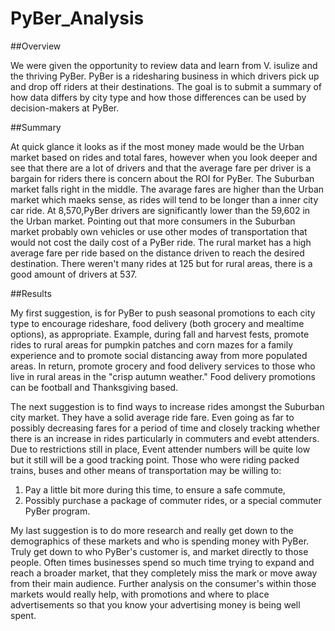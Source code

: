 # PyBer_Analysis

##Overview


We were given the opportunity to review data and learn from V. isulize and the thriving PyBer. PyBer is a ridesharing business in which drivers pick up and drop off riders at their destinations. The goal is to submit a summary of how data differs by city type and how those differences can be used by decision-makers at PyBer.

##Summary


At quick glance it looks as if the most money made would be the Urban market based on rides and total fares, however when you look deeper and see that there are a lot of drivers and that the average fare per driver is a bargain for riders there is concern about the ROI for PyBer. The Suburban market falls right in the middle. The avarage fares are higher than the Urban market which maeks sense, as rides will tend to be longer than a inner city car ride. At 8,570,PyBer drivers are significantly lower than the 59,602 in the Urban market. Pointing out that more consumers in the Suburban market probably own vehicles or use other modes of transportation that would not cost the daily cost of a PyBer ride. The rural market has a high average fare per ride based on the distance driven to reach the desired destination. There weren't many rides at 125 but for rural areas, there is a good amount of drivers at 537.

##Results


My first suggestion, is for PyBer to push seasonal promotions to each city type to encourage rideshare, food delivery (both grocery and mealtime options), as appropriate. Example, during fall and harvest fests, promote rides to rural areas for pumpkin patches and corn mazes for a family experience and to promote social distancing away from more populated areas. In return, promote grocery and food delivery services to those who live in rural areas in the "crisp autumn weather." Food delivery promotions can be football and Thanksgiving based.


The next suggestion is to find ways to increase rides amongst the Suburban city market. They have a solid average ride fare. Even going as far to possibly decreasing fares for a period of time and closely tracking whether there is an increase in rides particularly in commuters and evebt attenders. Due to restrictions still in place, Event attender numbers will be quite low but it still will be a good tracking point. Those who were riding packed trains, buses and other means of transportation may be willing to:
1. Pay a little bit more during this time, to ensure a safe commute,
2. Possibly purchase a package of commuter rides, or a special commuter PyBer program.

My last suggestion is to do more research and really get down to the demographics of these markets and who is spending money with PyBer. Truly get down to who PyBer's customer is, and market directly to those people. Often times businesses spend so much time trying to expand and reach a broader market, that they completely miss the mark or move away from their main audience. Further analysis on the consumer's within those markets would really help, with promotions and where to place advertisements so that you know your advertising money is being well spent. 
